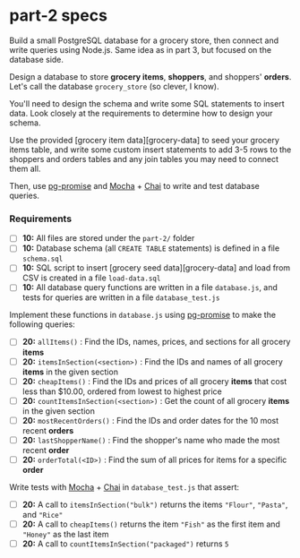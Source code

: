 # part-2 specs

Build a small PostgreSQL database for a grocery store, then connect and write queries using Node.js. Same idea as in part 3, but focused on the database side.

Design a database to store **grocery items**, **shoppers**, and shoppers' **orders**. Let's call the database `grocery_store` (so clever, I know).

You'll need to design the schema and write some SQL statements to insert data. Look closely at the requirements to determine how to design your schema.

Use the provided [grocery item data][grocery-data] to seed your grocery items table, and write some custom insert statements to add 3-5 rows to the shoppers and orders tables and any join tables you may need to connect them all.

Then, use [pg-promise](https://www.npmjs.com/package/pg-promise) and [Mocha](https://mochajs.org/) + [Chai](http://chaijs.com/) to write and test database queries.

### Requirements

- [ ] __10:__ All files are stored under the `part-2/` folder
- [ ] __10:__ Database schema (all `CREATE TABLE` statements) is defined in a file `schema.sql`
- [ ] __10:__ SQL script to insert [grocery seed data][grocery-data] and load from CSV is created in a file `load-data.sql`
- [ ] __10:__ All database query functions are written in a file `database.js`, and tests for queries are written in a file `database_test.js`

Implement these functions in `database.js` using [pg-promise](https://www.npmjs.com/package/pg-promise) to make the following queries:

- [ ] __20:__ `allItems()` : Find the IDs, names, prices, and sections for all grocery **items**
- [ ] __20:__ `itemsInSection(<section>)` : Find the IDs and names of all grocery **items** in the given section
- [ ] __20:__ `cheapItems()` : Find the IDs and prices of all grocery **items** that cost less than $10.00, ordered from lowest to highest price
- [ ] __20:__ `countItemsInSection(<section>)` : Get the count of all grocery **items** in the given section
- [ ] __20:__ `mostRecentOrders()` : Find the IDs and order dates for the 10 most recent **orders**
- [ ] __20:__ `lastShopperName()` : Find the shopper's name who made the most recent **order**
- [ ] __20:__ `orderTotal(<ID>)` : Find the sum of all prices for items for a specific **order**

Write tests with [Mocha](https://mochajs.org/) + [Chai](http://chaijs.com/) in `database_test.js` that assert:

- [ ] __20:__ A call to `itemsInSection("bulk")` returns the items `"Flour"`, `"Pasta"`, and `"Rice"`
- [ ] __20:__ A call to `cheapItems()` returns the item `"Fish"` as the first item and `"Honey"` as the last item
- [ ] __20:__ A call to `countItemsInSection("packaged")` returns `5`
